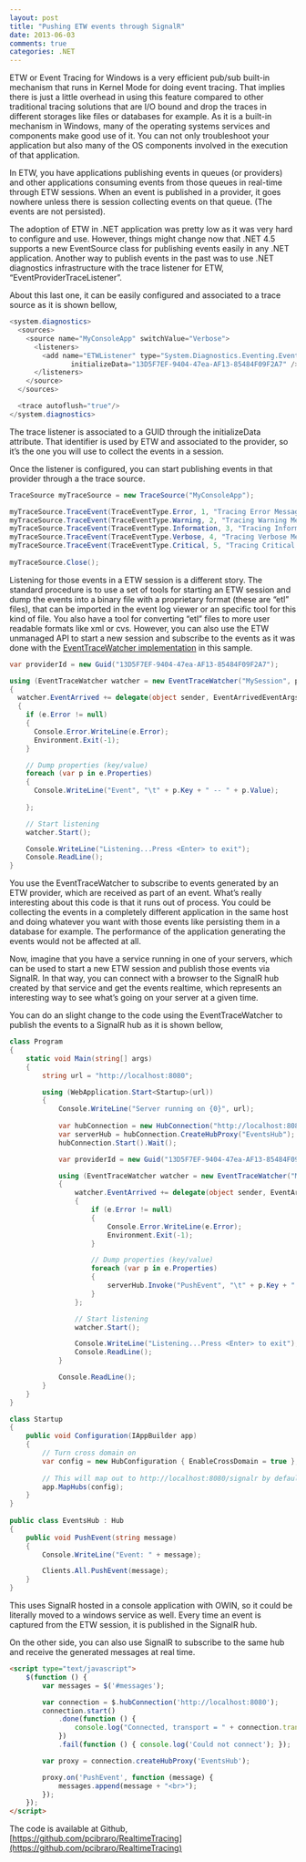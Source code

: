 ```yaml
---
layout: post
title: "Pushing ETW events through SignalR"
date: 2013-06-03
comments: true
categories: .NET
---
```


ETW or Event Tracing for Windows is a very efficient pub/sub built-in
mechanism that runs in Kernel Mode for doing event tracing. That implies
there is just a little overhead in using this feature compared to other
traditional tracing solutions that are I/O bound and drop the traces in
different storages like files or databases for example. As it is a
built-in mechanism in Windows, many of the operating systems services
and components make good use of it. You can not only troubleshoot your
application but also many of the OS components involved in the execution
of that application.

In ETW, you have applications publishing events in queues (or providers)
and other applications consuming events from those queues in real-time
through ETW sessions. When an event is published in a provider, it goes
nowhere unless there is session collecting events on that queue. (The
events are not persisted).

The adoption of ETW in .NET application was pretty low as it was very
hard to configure and use. However, things might change now that .NET
4.5 supports a new EventSource class for publishing events easily in any
.NET application. Another way to publish events in the past was to use
.NET diagnostics infrastructure with the trace listener for ETW,
“EventProviderTraceListener”.

About this last one, it can be easily configured and associated to a
trace source as it is shown bellow,

```csharp
<system.diagnostics>
  <sources>
    <source name="MyConsoleApp" switchValue="Verbose">
      <listeners>
        <add name="ETWListener" type="System.Diagnostics.Eventing.EventProviderTraceListener, System.Core, Version=3.5.0.0, Culture=neutral, PublicKeyToken=b77a5c561934e089"
               initializeData="13D5F7EF-9404-47ea-AF13-85484F09F2A7" />
      </listeners>
    </source>
  </sources>

  <trace autoflush="true"/>
</system.diagnostics>
```

The trace listener is associated to a GUID through the initializeData
attribute. That identifier is used by ETW and associated to the
provider, so it’s the one you will use to collect the events in a
session.

Once the listener is configured, you can start publishing events in that
provider through a the trace source.

```csharp
TraceSource myTraceSource = new TraceSource("MyConsoleApp");

myTraceSource.TraceEvent(TraceEventType.Error, 1, "Tracing Error Message.");
myTraceSource.TraceEvent(TraceEventType.Warning, 2, "Tracing Warning Message.");
myTraceSource.TraceEvent(TraceEventType.Information, 3, "Tracing Information.");
myTraceSource.TraceEvent(TraceEventType.Verbose, 4, "Tracing Verbose Message.");
myTraceSource.TraceEvent(TraceEventType.Critical, 5, "Tracing Critical Message.");
            
myTraceSource.Close();
```

Listening for those events in a ETW session is a different story. The
standard procedure is to use a set of tools for starting an ETW session
and dump the events into a binary file with a proprietary format (these
are “etl” files), that can be imported in the event log viewer or an
specific tool for this kind of file. You also have a tool for converting
“etl” files to more user readable formats like xml or cvs. However, you
can also use the ETW unmanaged API to start a new session and subscribe
to the events as it was done with the [EventTraceWatcher
implementation](http://archive.msdn.microsoft.com/EventTraceWatcher) in
this sample.

```csharp
var providerId = new Guid("13D5F7EF-9404-47ea-AF13-85484F09F2A7");

using (EventTraceWatcher watcher = new EventTraceWatcher("MySession", providerId))
{
  watcher.EventArrived += delegate(object sender, EventArrivedEventArgs e)
  {
    if (e.Error != null)
    {
      Console.Error.WriteLine(e.Error);
      Environment.Exit(-1);
    }

    // Dump properties (key/value)
    foreach (var p in e.Properties)
    {
      Console.WriteLine("Event", "\t" + p.Key + " -- " + p.Value);
                        
    };

    // Start listening
    watcher.Start();

    Console.WriteLine("Listening...Press <Enter> to exit");
    Console.ReadLine();
}
```

You use the EventTraceWatcher to subscribe to events generated by an ETW
provider, which are received as part of an event. What’s really
interesting about this code is that it runs out of process. You could be
collecting the events in a completely different application in the same
host and doing whatever you want with those events like persisting them
in a database for example. The performance of the application generating
the events would not be affected at all.

Now, imagine that you have a service running in one of your servers,
which can be used to start a new ETW session and publish those events
via SignalR. In that way, you can connect with a browser to the SignalR
hub created by that service and get the events realtime, which
represents an interesting way to see what’s going on your server at a
given time.

You can do an slight change to the code using the EventTraceWatcher to
publish the events to a SignalR hub as it is shown bellow,

```csharp
class Program
{
    static void Main(string[] args)
    {
        string url = "http://localhost:8080";

        using (WebApplication.Start<Startup>(url))
        {
            Console.WriteLine("Server running on {0}", url);
                
            var hubConnection = new HubConnection("http://localhost:8080/");
            var serverHub = hubConnection.CreateHubProxy("EventsHub");
            hubConnection.Start().Wait();

            var providerId = new Guid("13D5F7EF-9404-47ea-AF13-85484F09F2A7");

            using (EventTraceWatcher watcher = new EventTraceWatcher("MySession", providerId))
            {
                watcher.EventArrived += delegate(object sender, EventArrivedEventArgs e)
                {
                    if (e.Error != null)
                    {
                        Console.Error.WriteLine(e.Error);
                        Environment.Exit(-1);
                    }

                    // Dump properties (key/value)
                    foreach (var p in e.Properties)
                    {
                        serverHub.Invoke("PushEvent", "\t" + p.Key + " -- " + p.Value).Wait();
                    }
                };

                // Start listening
                watcher.Start();

                Console.WriteLine("Listening...Press <Enter> to exit");
                Console.ReadLine();
            }

            Console.ReadLine();
        }
    }
}

class Startup
{
    public void Configuration(IAppBuilder app)
    {
        // Turn cross domain on 
        var config = new HubConfiguration { EnableCrossDomain = true };
            
        // This will map out to http://localhost:8080/signalr by default
        app.MapHubs(config);
    }
}
        
public class EventsHub : Hub
{
    public void PushEvent(string message)
    {
        Console.WriteLine("Event: " + message);

        Clients.All.PushEvent(message);
    }
}
```

This uses SignalR hosted in a console application with OWIN, so it could
be literally moved to a windows service as well. Every time an event is
captured from the ETW session, it is published in the SignalR hub.

On the other side, you can also use SignalR to subscribe to the same hub
and receive the generated messages at real time.

```html
<script type="text/javascript">
    $(function () {
        var messages = $('#messages');

        var connection = $.hubConnection('http://localhost:8080');
        connection.start()
            .done(function () {
                console.log("Connected, transport = " + connection.transport.name);
            })
            .fail(function () { console.log('Could not connect'); });

        var proxy = connection.createHubProxy('EventsHub');

        proxy.on('PushEvent', function (message) {
            messages.append(message + "<br>");
        });
    });
</script>
```

The code is available at Github,
[https://github.com/pcibraro/RealtimeTracing](https://github.com/pcibraro/RealtimeTracing)

